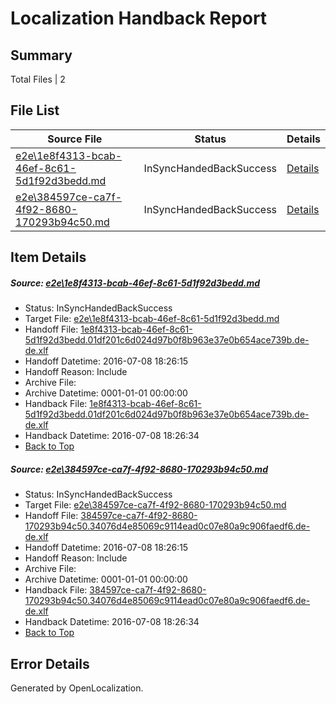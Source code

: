 # <a name='report-top'></a> Localization Handback Report

## Summary
 Total Files | 2

## File List
 Source File | Status | Details 
 ----------- | ------ | ------- 
 [e2e\1e8f4313-bcab-46ef-8c61-5d1f92d3bedd.md](https://github.com/OpenLocalizationTestOrg/oltest/blob/6cfad7c782839ca63b1986276586d1230cdaa0d3/e2e/1e8f4313-bcab-46ef-8c61-5d1f92d3bedd.md) | InSyncHandedBackSuccess | [Details](#c485d5863dca482a7381872c211cdacc0560a0782)
 [e2e\384597ce-ca7f-4f92-8680-170293b94c50.md](https://github.com/OpenLocalizationTestOrg/oltest/blob/6cfad7c782839ca63b1986276586d1230cdaa0d3/e2e/384597ce-ca7f-4f92-8680-170293b94c50.md) | InSyncHandedBackSuccess | [Details](#a54943143a9b6a5183c05fa3e713fb82ba18144d4)

## Item Details
##### <a name='c485d5863dca482a7381872c211cdacc0560a0782'></a> Source: [e2e\1e8f4313-bcab-46ef-8c61-5d1f92d3bedd.md](https://github.com/OpenLocalizationTestOrg/oltest/blob/6cfad7c782839ca63b1986276586d1230cdaa0d3/e2e/1e8f4313-bcab-46ef-8c61-5d1f92d3bedd.md)
* Status: InSyncHandedBackSuccess
* Target File: [e2e\1e8f4313-bcab-46ef-8c61-5d1f92d3bedd.md](https://github.com/OpenLocalizationTestOrg/oltest-dede-fly/blob/19301aa775c016649d05bd5aae94fd676a2d2cbf/e2e/1e8f4313-bcab-46ef-8c61-5d1f92d3bedd.md)
* Handoff File: [1e8f4313-bcab-46ef-8c61-5d1f92d3bedd.01df201c6d024d97b0f8b963e37e0b654ace739b.de-de.xlf](https://github.com/OpenLocalizationTestOrg/olhandoff-e2e/blob/fafdb22313c9db6b4e1bb37d134e5a28522d5326/ol-handoff/OpenLocalizationTestOrg/oltest-dede-fly/ci/ht/1e8f4313-bcab-46ef-8c61-5d1f92d3bedd.01df201c6d024d97b0f8b963e37e0b654ace739b.de-de.xlf)
* Handoff Datetime: 2016-07-08 18:26:15
* Handoff Reason: Include
* Archive File: 
* Archive Datetime: 0001-01-01 00:00:00
* Handback File: [1e8f4313-bcab-46ef-8c61-5d1f92d3bedd.01df201c6d024d97b0f8b963e37e0b654ace739b.de-de.xlf](https://github.com/OpenLocalizationTestOrg/olhandback-e2e/blob/da47e71652562f3bd6f48da9843e345cbd070e69/ol-handback/OpenLocalizationTestOrg/oltest-dede-fly/ci/ht/1e8f4313-bcab-46ef-8c61-5d1f92d3bedd.01df201c6d024d97b0f8b963e37e0b654ace739b.de-de.xlf)
* Handback Datetime: 2016-07-08 18:26:34
* [Back to Top](#report-top)

##### <a name='a54943143a9b6a5183c05fa3e713fb82ba18144d4'></a> Source: [e2e\384597ce-ca7f-4f92-8680-170293b94c50.md](https://github.com/OpenLocalizationTestOrg/oltest/blob/6cfad7c782839ca63b1986276586d1230cdaa0d3/e2e/384597ce-ca7f-4f92-8680-170293b94c50.md)
* Status: InSyncHandedBackSuccess
* Target File: [e2e\384597ce-ca7f-4f92-8680-170293b94c50.md](https://github.com/OpenLocalizationTestOrg/oltest-dede-fly/blob/19301aa775c016649d05bd5aae94fd676a2d2cbf/e2e/384597ce-ca7f-4f92-8680-170293b94c50.md)
* Handoff File: [384597ce-ca7f-4f92-8680-170293b94c50.34076d4e85069c9114ead0c07e80a9c906faedf6.de-de.xlf](https://github.com/OpenLocalizationTestOrg/olhandoff-e2e/blob/fafdb22313c9db6b4e1bb37d134e5a28522d5326/ol-handoff/OpenLocalizationTestOrg/oltest-dede-fly/ci/ht/384597ce-ca7f-4f92-8680-170293b94c50.34076d4e85069c9114ead0c07e80a9c906faedf6.de-de.xlf)
* Handoff Datetime: 2016-07-08 18:26:15
* Handoff Reason: Include
* Archive File: 
* Archive Datetime: 0001-01-01 00:00:00
* Handback File: [384597ce-ca7f-4f92-8680-170293b94c50.34076d4e85069c9114ead0c07e80a9c906faedf6.de-de.xlf](https://github.com/OpenLocalizationTestOrg/olhandback-e2e/blob/da47e71652562f3bd6f48da9843e345cbd070e69/ol-handback/OpenLocalizationTestOrg/oltest-dede-fly/ci/ht/384597ce-ca7f-4f92-8680-170293b94c50.34076d4e85069c9114ead0c07e80a9c906faedf6.de-de.xlf)
* Handback Datetime: 2016-07-08 18:26:34
* [Back to Top](#report-top)


## Error Details

Generated by OpenLocalization.
